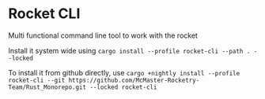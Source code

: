 # Rocket CLI

Multi functional command line tool to work with the rocket

Install it system wide using `cargo install --profile rocket-cli --path . --locked`

To install it from github directly, use `cargo +nightly install --profile rocket-cli --git https://github.com/McMaster-Rocketry-Team/Rust_Monorepo.git --locked rocket-cli`
